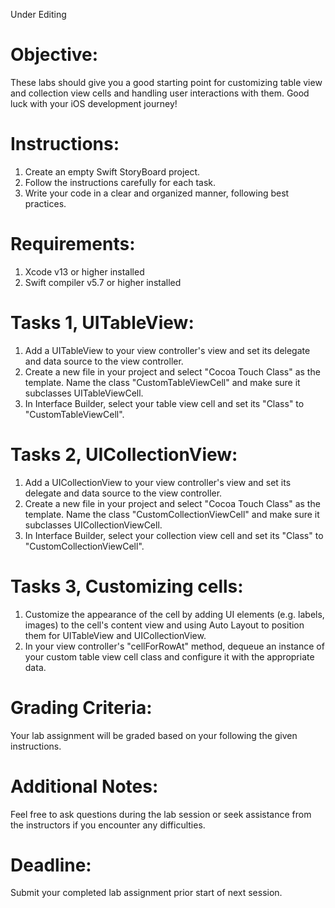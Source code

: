 

Under Editing 



# Objective:

These labs should give you a good starting point for customizing table view and collection view cells and handling user interactions with them. Good luck with your iOS development journey!

# Instructions:

1. Create an empty Swift StoryBoard project.
2. Follow the instructions carefully for each task.
3. Write your code in a clear and organized manner, following best practices.

# Requirements:

1. Xcode v13 or higher installed
2. Swift compiler v5.7 or higher installed

# Tasks 1, UITableView: 
1. Add a UITableView to your view controller's view and set its delegate and data source to the view controller.
2. Create a new file in your project and select "Cocoa Touch Class" as the template. Name the class "CustomTableViewCell" and make sure it subclasses UITableViewCell.
3. In Interface Builder, select your table view cell and set its "Class" to "CustomTableViewCell".

# Tasks 2, UICollectionView:
1. Add a UICollectionView to your view controller's view and set its delegate and data source to the view controller.
2. Create a new file in your project and select "Cocoa Touch Class" as the template. Name the class "CustomCollectionViewCell" and make sure it subclasses UICollectionViewCell.
3. In Interface Builder, select your collection view cell and set its "Class" to "CustomCollectionViewCell".


# Tasks 3, Customizing cells:
1. Customize the appearance of the cell by adding UI elements (e.g. labels, images) to the cell's content view and using Auto Layout to position them for UITableView and UICollectionView.
2. In your view controller's "cellForRowAt" method, dequeue an instance of your custom table view cell class and configure it with the appropriate data.

   




 
# Grading Criteria:

Your lab assignment will be graded based on your following the given instructions.

# Additional Notes:

Feel free to ask questions during the lab session or seek assistance from the instructors if you encounter any difficulties.

# Deadline:

Submit your completed lab assignment prior start of next session.











